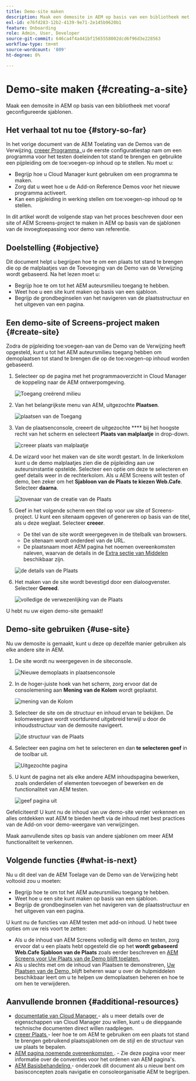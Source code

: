 ```yaml
---
title: Demo-site maken
description: Maak een demosite in AEM op basis van een bibliotheek met vooraf geconfigureerde sjablonen.
exl-id: e76fd283-12b2-4139-9e71-2e145b9620b1
feature: Onboarding
role: Admin, User, Developer
source-git-commit: 646ca4f4a441bf1565558002dcd6f96d3e228563
workflow-type: tm+mt
source-wordcount: '809'
ht-degree: 0%

---
```


# Demo-site maken {#creating-a-site}

Maak een demosite in AEM op basis van een bibliotheek met vooraf geconfigureerde sjablonen.

## Het verhaal tot nu toe {#story-so-far}

In het vorige document van de AEM Toelating van de Demos van de Verwijzing, [ creeer Programma, ](create-program.md) u de eerste configuratiestap nam om een programma voor het testen doeleinden tot stand te brengen en gebruikte een pijpleiding om de toe:voegen-op inhoud op te stellen. Nu moet u:

* Begrijp hoe u Cloud Manager kunt gebruiken om een programma te maken.
* Zorg dat u weet hoe u de Add-on Reference Demos voor het nieuwe programma activeert.
* Kan een pijpleiding in werking stellen om toe:voegen-op inhoud op te stellen.

In dit artikel wordt de volgende stap van het proces beschreven door een site of AEM Screens-project te maken in AEM op basis van de sjablonen van de invoegtoepassing voor demo van referentie.

## Doelstelling {#objective}

Dit document helpt u begrijpen hoe te om een plaats tot stand te brengen die op de malplaatjes van de Toevoeging van de Demo van de Verwijzing wordt gebaseerd. Na het lezen moet u:

* Begrijp hoe te om tot het AEM auteursmilieu toegang te hebben.
* Weet hoe u een site kunt maken op basis van een sjabloon.
* Begrijp de grondbeginselen van het navigeren van de plaatsstructuur en het uitgeven van een pagina.

## Een demo-site of Screens-project maken {#create-site}

Zodra de pijpleiding toe:voegen-aan van de Demo van de Verwijzing heeft opgesteld, kunt u tot het AEM auteursmilieu toegang hebben om demoplaatsen tot stand te brengen die op de toe:voegen-op inhoud worden gebaseerd.

1. Selecteer op de pagina met het programmaoverzicht in Cloud Manager de koppeling naar de AEM ontwerpomgeving.

   ![ Toegang creërend milieu ](assets/access-author.png)

1. Van het belangrijkste menu van AEM, uitgezochte **Plaatsen**.

   ![ plaatsen van de Toegang ](assets/access-sites.png)

1. Van de plaatsenconsole, creeert de uitgezochte **** bij het hoogste recht van het scherm en selecteert **Plaats van malplaatje** in drop-down.

   ![ creeer plaats van malplaatje ](assets/create-site-from-template.png)

1. De wizard voor het maken van de site wordt gestart. In de linkerkolom kunt u de demo malplaatjes zien die de pijpleiding aan uw auteursinstantie opstelde. Selecteer een optie om deze te selecteren en geef details weer in de rechterkolom. Als u AEM Screens wilt testen of demo, ben zeker om het **Sjabloon van de Plaats te kiezen Web.Cafe**. Selecteer **daarna**.

   ![ tovenaar van de creatie van de Plaats ](assets/site-creation-wizard.png)

1. Geef in het volgende scherm een titel op voor uw site of Screens-project. U kunt een sitenaam opgeven of genereren op basis van de titel, als u deze weglaat. Selecteer **creeer**.

   * De titel van de site wordt weergegeven in de titelbalk van browsers.
   * De sitenaam wordt onderdeel van de URL.
   * De plaatsnaam moet AEM pagina het noemen overeenkomsten naleven, waarvan de details in de [ Extra sectie van Middelen ](#additional-resources) beschikbaar zijn.

   ![ de details van de Plaats ](assets/site-details.png)

1. Het maken van de site wordt bevestigd door een dialoogvenster. Selecteer **Gereed**.

   ![ volledige de verwezenlijking van de Plaats ](assets/site-creation-complete.png)

U hebt nu uw eigen demo-site gemaakt!

## Demo-site gebruiken {#use-site}

Nu uw demosite is gemaakt, kunt u deze op dezelfde manier gebruiken als elke andere site in AEM.

1. De site wordt nu weergegeven in de siteconsole.

   ![ Nieuwe demoplaats in plaatsenconsole ](assets/new-demo-site.png)

1. In de hoger-juiste hoek van het scherm, zorg ervoor dat de consolemening aan **Mening van de Kolom** wordt geplaatst.

   ![ mening van de Kolom ](assets/column-view.png)

1. Selecteer de site om de structuur en inhoud ervan te bekijken. De kolomweergave wordt voortdurend uitgebreid terwijl u door de inhoudsstructuur van de demosite navigeert.

   ![ de structuur van de Plaats ](assets/site-structure.png)

1. Selecteer een pagina om het te selecteren en dan **te selecteren geef** in de toolbar uit.

   ![ Uitgezochte pagina ](assets/select-page.png)

1. U kunt de pagina net als elke andere AEM inhoudspagina bewerken, zoals onderdelen of elementen toevoegen of bewerken en de functionaliteit van AEM testen.

   ![ geef pagina ](assets/edit-page.png) uit

Gefeliciteerd! U kunt nu de inhoud van uw demo-site verder verkennen en alles ontdekken wat AEM te bieden heeft via de inhoud met best practices van de Add-on voor demo-weergave van verwijzingen.

Maak aanvullende sites op basis van andere sjablonen om meer AEM functionaliteit te verkennen.

## Volgende functies {#what-is-next}

Nu u dit deel van de AEM Toelage van de Demo van de Verwijzing hebt voltooid zou u moeten:

* Begrijp hoe te om tot het AEM auteursmilieu toegang te hebben.
* Weet hoe u een site kunt maken op basis van een sjabloon.
* Begrijp de grondbeginselen van het navigeren van de plaatsstructuur en het uitgeven van een pagina.

U kunt nu de functies van AEM testen met add-on inhoud. U hebt twee opties om uw reis voort te zetten:

* Als u de inhoud van AEM Screens volledig wilt demo en testen, zorg ervoor dat u een plaats hebt opgesteld die op het **wordt gebaseerd Web.Cafe Sjabloon van de Plaats** zoals eerder beschreven en [ AEM Screens voor Uw Plaats van de Demo blijft toelaten.](screens.md)
* Als u slechts met om de inhoud van Plaatsen te demonstreren, [ Uw Plaatsen van de Demo, ](manage.md) blijft beheren waar u over de hulpmiddelen beschikbaar leert om u te helpen uw demoplaatsen beheren en hoe te om hen te verwijderen.

## Aanvullende bronnen {#additional-resources}

* [ documentatie van Cloud Manager ](https://experienceleague.adobe.com/docs/experience-manager-cloud-service/onboarding/onboarding-concepts/cloud-manager-introduction.html) - als u meer details over de eigenschappen van Cloud Manager zou willen, kunt u de diepgaande technische documenten direct willen raadplegen.
* [ creeer Plaats ](/help/sites-cloud/administering/site-creation/create-site.md) - leer hoe te om AEM te gebruiken om een plaats tot stand te brengen gebruikend plaatssjablonen om de stijl en de structuur van uw plaats te bepalen.
* [ AEM pagina noemende overeenkomsten ](/help/sites-cloud/authoring/sites-console/organizing-pages.md#page-name-restrictions-and-best-practices). - Zie deze pagina voor meer informatie over de conventies voor het ordenen van AEM pagina&#39;s.
* [ AEM Basisbehandeling ](/help/sites-cloud/authoring/basic-handling.md) - onderzoek dit document als u nieuw bent om basisconcepten zoals navigatie en consoleorganisatie AEM te begrijpen.
